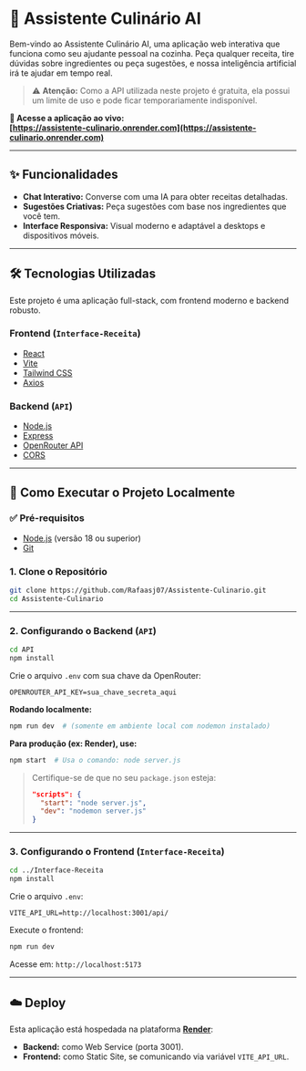 # 🍳 Assistente Culinário AI

Bem-vindo ao Assistente Culinário AI, uma aplicação web interativa que funciona como seu ajudante pessoal na cozinha. Peça qualquer receita, tire dúvidas sobre ingredientes ou peça sugestões, e nossa inteligência artificial irá te ajudar em tempo real.

> ⚠️ **Atenção:** Como a API utilizada neste projeto é gratuita, ela possui um limite de uso e pode ficar temporariamente indisponível.

**🔗 Acesse a aplicação ao vivo:**  
**[https://assistente-culinario.onrender.com](https://assistente-culinario.onrender.com)**

---

## ✨ Funcionalidades

- **Chat Interativo:** Converse com uma IA para obter receitas detalhadas.  
- **Sugestões Criativas:** Peça sugestões com base nos ingredientes que você tem.  
- **Interface Responsiva:** Visual moderno e adaptável a desktops e dispositivos móveis.

---

## 🛠️ Tecnologias Utilizadas

Este projeto é uma aplicação full-stack, com frontend moderno e backend robusto.

### **Frontend (`Interface-Receita`)**
- [React](https://react.dev/)
- [Vite](https://vitejs.dev/)
- [Tailwind CSS](https://tailwindcss.com/)
- [Axios](https://axios-http.com/)

### **Backend (`API`)**
- [Node.js](https://nodejs.org/)
- [Express](https://expressjs.com/)
- [OpenRouter API](https://openrouter.ai/)
- [CORS](https://developer.mozilla.org/pt-BR/docs/Web/HTTP/CORS)

---

## 🚀 Como Executar o Projeto Localmente

### ✅ Pré-requisitos
- [Node.js](https://nodejs.org/en) (versão 18 ou superior)
- [Git](https://git-scm.com/)

### 1. Clone o Repositório

```bash
git clone https://github.com/Rafaasj07/Assistente-Culinario.git
cd Assistente-Culinario
````

---

### 2. Configurando o Backend (`API`)

```bash
cd API
npm install
```

Crie o arquivo `.env` com sua chave da OpenRouter:

```
OPENROUTER_API_KEY=sua_chave_secreta_aqui
```

**Rodando localmente:**

```bash
npm run dev  # (somente em ambiente local com nodemon instalado)
```

**Para produção (ex: Render), use:**

```bash
npm start  # Usa o comando: node server.js
```

> Certifique-se de que no seu `package.json` esteja:
>
> ```json
> "scripts": {
>   "start": "node server.js",
>   "dev": "nodemon server.js"
> }
> ```

---

### 3. Configurando o Frontend (`Interface-Receita`)

```bash
cd ../Interface-Receita
npm install
```

Crie o arquivo `.env`:

```
VITE_API_URL=http://localhost:3001/api/
```

Execute o frontend:

```bash
npm run dev
```

Acesse em: `http://localhost:5173`

---

## ☁️ Deploy

Esta aplicação está hospedada na plataforma **[Render](https://render.com/)**:

* **Backend:** como Web Service (porta 3001).
* **Frontend:** como Static Site, se comunicando via variável `VITE_API_URL`.
